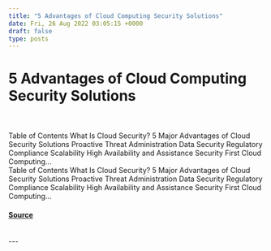 ```yaml
---
title: "5 Advantages of Cloud Computing Security Solutions"
date: Fri, 26 Aug 2022 03:05:15 +0000
draft: false
type: posts
---
```

# 5 Advantages of Cloud Computing Security Solutions

<br/>

<br/>
Table of Contents What Is Cloud Security? 5 Major Advantages of Cloud Security Solutions Proactive Threat Administration Data Security Regulatory Compliance Scalability High Availability and Assistance Security First Cloud Computing...
<br/>
Table of Contents What Is Cloud Security? 5 Major Advantages of Cloud Security Solutions Proactive Threat Administration Data Security Regulatory Compliance Scalability High Availability and Assistance Security First Cloud Computing...

#### [Source](https://cyberhunter.solutions/5-advantages-of-cloud-computing-security-solutions/)

<br/>
---

